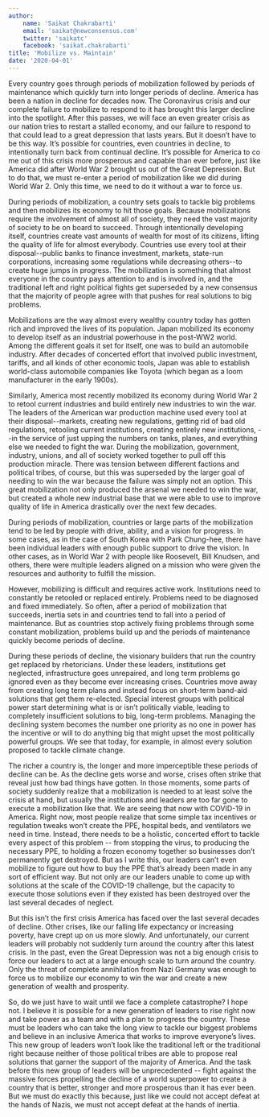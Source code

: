 ```yaml
---
author:
    name: 'Saikat Chakrabarti'
    email: 'saikat@newconsensus.com'
    twitter: 'saikatc'
    facebook: 'saikat.chakrabarti'
title: 'Mobilize vs. Maintain'
date: '2020-04-01'
---
```


Every country goes through periods of mobilization followed by periods of maintenance which quickly turn into longer periods of decline. America has been a nation in decline for decades now. The Coronavirus crisis and our complete failure to mobilize to respond to it has brought this larger decline into the spotlight. After this passes, we will face an even greater crisis as our nation tries to restart a stalled economy, and our failure to respond to that could lead to a great depression that lasts years.  But it doesn’t have to be this way. It’s possible for countries, even countries in decline, to intentionally turn back from continual decline. It’s possible for America to co
me out of this crisis more prosperous and capable than ever before, just like America did after World War 2 brought us out of the Great Depression. But to do that, we must re-enter a period of mobilization like we did during World War 2. Only this time, we need to do it without a war to force us.

During periods of mobilization, a country sets goals to tackle big problems and then mobilizes its economy to hit those goals. Because mobilizations require the involvement of almost all of society, they need the vast majority of society to be on board to succeed. Through intentionally developing itself, countries create vast amounts of wealth for most of its citizens, lifting the quality of life for almost everybody. Countries use every tool at their disposal--public banks to finance investment, markets, state-run corporations, increasing some regulations while decreasing others--to create huge jumps in progress. The mobilization is something that almost everyone in the country pays attention to and is involved in, and the traditional left and right political fights get superseded by a new consensus that the majority of people agree with that pushes for real solutions to big problems.

Mobilizations are the way almost every wealthy country today has gotten rich and improved the lives of its population. Japan mobilized its economy to develop itself as an industrial powerhouse in the post-WW2 world. Among the different goals it set for itself, one was to build an automobile industry. After decades of concerted effort that involved public investment, tariffs, and all kinds of other economic tools, Japan was able to establish world-class automobile companies like Toyota (which began as a loom manufacturer in the early 1900s).

Similarly, America most recently mobilized its economy during World War 2 to retool current industries and build entirely new industries to win the war. The leaders of the American war production machine used every tool at their disposal--markets, creating new regulations, getting rid of bad old regulations, retooling current institutions, creating entirely new institutions, --in the service of just upping the numbers on tanks, planes, and everything else we needed to fight the war. During the mobilization, government, industry, unions, and all of society worked together to pull off this production miracle. There was tension between different factions and political tribes, of course, but this was superseded by the larger goal of needing to win the war because the failure was simply not an option. This great mobilization not only produced the arsenal we needed to win the war, but created a whole new industrial base that we were able to use to improve quality of life in America drastically over the next few decades.

During periods of mobilization, countries or large parts of the mobilization tend to be led by people with drive, ability, and a vision for progress. In some cases, as in the case of South Korea with Park Chung-hee, there have been individual leaders with enough public support to drive the vision. In other cases, as in World War 2 with people like Roosevelt, Bill Knudsen, and others, there were multiple leaders aligned on a mission who were given the resources and authority to fulfill the mission.

However, mobilizing is difficult and requires active work. Institutions need to constantly be retooled or replaced entirely. Problems need to be diagnosed and fixed immediately. So often, after a period of mobilization that succeeds, inertia sets in and countries tend to fall into a period of maintenance. But as countries stop actively fixing problems through some constant mobilization, problems build up and the periods of maintenance quickly become periods of decline.

During these periods of decline, the visionary builders that run the country get replaced by rhetoricians. Under these leaders, institutions get neglected, infrastructure goes unrepaired, and long term problems go ignored even as they become ever increasing crises. Countries move away from creating long term plans and instead focus on short-term band-aid solutions that get them re-elected. Special interest groups with political power start determining what is or isn’t politically viable, leading to completely insufficient solutions to big, long-term problems. Managing the declining system becomes the number one priority as no one in power has the incentive or will to do anything big that might upset the most politically powerful groups. We see that today, for example, in almost every solution proposed to tackle climate change.

The richer a country is, the longer and more imperceptible these periods of decline can be. As the decline gets worse and worse, crises often strike that reveal just how bad things have gotten. In those moments, some parts of society suddenly realize that a mobilization is needed to at least solve the crisis at hand, but usually the institutions and leaders are too far gone to execute a mobilization like that. We are seeing that now with COVID-19 in America. Right now, most people realize that some simple tax incentives or regulation tweaks won’t create the PPE, hospital beds, and ventilators we need in time. Instead, there needs to be a holistic, concerted effort to tackle every aspect of this problem -- from stopping the virus, to producing the necessary PPE, to holding a frozen economy together so businesses don’t permanently get destroyed. But as I write this, our leaders can’t even mobilize to figure out how to buy the PPE that’s already been made in any sort of efficient way. But not only are our leaders unable to come up with solutions at the scale of the COVID-19 challenge, but the capacity to execute those solutions even if they existed has been destroyed over the last several decades of neglect.

But this isn’t the first crisis America has faced over the last several decades of decline. Other crises, like our falling life expectancy or increasing poverty, have crept up on us more slowly. And unfortunately, our current leaders will probably not suddenly turn around the country after this latest crisis. In the past, even the Great Depression was not a big enough crisis to force our leaders to act at a large enough scale to turn around the country. Only the threat of complete annihilation from Nazi Germany was enough to force us to mobilize our economy to win the war and create a new generation of wealth and prosperity.

So, do we just have to wait until we face a complete catastrophe? I hope not. I believe it is possible for a new generation of leaders to rise right now and take power as a team and with a plan to progress the country. These must be leaders who can take the long view to tackle our biggest problems and believe in an inclusive America that works to improve everyone’s lives. This new group of leaders won’t look like the traditional left or the traditional right because neither of those political tribes are able to propose real solutions that garner the support of the majority of America. And the task before this new group of leaders will be unprecedented -- fight against the  massive forces propelling the decline of a world superpower to create a country that is better, stronger and more prosperous than it has ever been. But we must do exactly this because, just like we could not accept defeat at the hands of Nazis, we must not accept defeat at the hands of inertia.